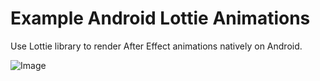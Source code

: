 # Example Android Lottie Animations
Use Lottie library to render After Effect animations natively on Android.

![Image](../master/app/src/main/assets/screenshot1.gif)

